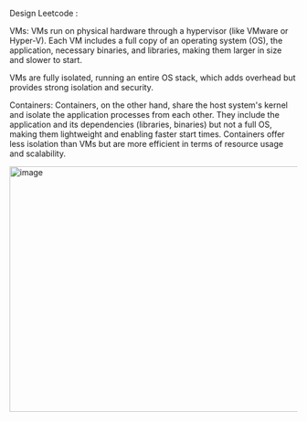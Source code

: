 Design Leetcode : 

VMs: VMs run on physical hardware through a hypervisor (like VMware or Hyper-V).
Each VM includes a full copy of an operating system (OS), the application, necessary binaries, and libraries, 
making them larger in size and slower to start. 

VMs are fully isolated, running an entire OS stack, which adds overhead but provides strong isolation and security.



Containers: Containers, on the other hand, share the host system's kernel and isolate the application processes from each other. 
They include the application and its dependencies (libraries, binaries) but not a full OS, making them lightweight and enabling faster start times. 
Containers offer less isolation than VMs but are more efficient in terms of resource usage and scalability.


<img width="850" height="430" alt="image" src="https://github.com/user-attachments/assets/93f560fe-3bbe-4bfb-b4b6-c0e163a93c82" />
